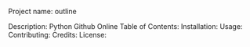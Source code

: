 Project name: outline
<body>
  Description: Python Github Online
  Table of Contents:
  Installation:
  Usage:
  Contributing:
  Credits:
  License:
<body>
